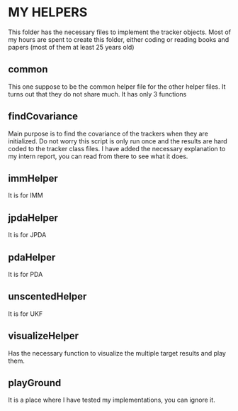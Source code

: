# MY HELPERS

This folder has the necessary files to implement the tracker objects. Most of my hours are spent to create this folder, either coding or reading books and papers (most of them at least 25 years old)

## common
This one suppose to be the common helper file for the other helper files. It turns out that they do not share much. It has only 3 functions

## findCovariance

Main purpose is to find the covariance of the trackers when they are initialized. Do not worry this script is only run once and the results are hard coded to the tracker class files. I have added the necessary explanation to my intern report, you can read from there to see what it does.

## immHelper

It is for IMM

## jpdaHelper

It is for JPDA

## pdaHelper

It is for PDA

## unscentedHelper

It is for UKF

## visualizeHelper

Has the necessary function to visualize the multiple target results and play them.

## playGround

It is a place where I have tested my implementations, you can ignore it.